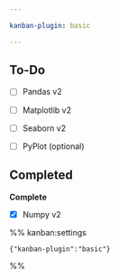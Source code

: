 ```yaml
---

kanban-plugin: basic

---
```


## To-Do

- [ ] Pandas  v2
- [ ] Matplotlib v2
- [ ] Seaborn v2
- [ ] PyPlot (optional)


## Completed

**Complete**
- [x] Numpy v2




%% kanban:settings
```
{"kanban-plugin":"basic"}
```
%%